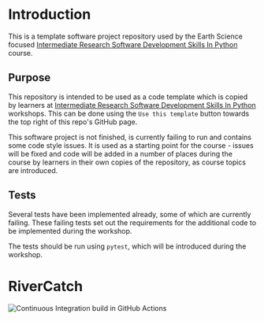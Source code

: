 # Introduction

This is a template software project repository used by the Earth Science focused [Intermediate Research Software Development Skills In Python](https://carpentries-incubator.github.io/python-intermediate-development-earth-sciences) course.

## Purpose

This repository is intended to be used as a code template which is copied by learners at [Intermediate Research Software Development Skills In Python](https://carpentries-incubator.github.io/python-intermediate-development-earth-sciences) workshops.
This can be done using the `Use this template` button towards the top right of this repo's GitHub page.

This software project is not finished, is currently failing to run and contains some code style issues. It is used as a starting point for the course - issues will be fixed and code will be added in a number of places during the course by learners in their own copies of the repository, as course topics are introduced.

## Tests

Several tests have been implemented already, some of which are currently failing.
These failing tests set out the requirements for the additional code to be implemented during the workshop.

The tests should be run using `pytest`, which will be introduced during the workshop.

# RiverCatch
![Continuous Integration build in GitHub Actions](https://github.com/douglowe/python-intermediate-rivercatchment/actions/workflows/main.yml/badge.svg)

